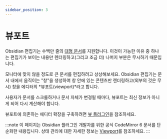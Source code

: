 ```yaml
---
sidebar_position: 3
---
```


# 뷰포트

Obsidian 편집기는 수백만 줄의 [대형 문서](https://codemirror.net/examples/million/)를 지원합니다. 이것이 가능한 이유 중 하나는 편집기가 보이는 내용만 렌더링하고(그리고 조금 더) 나머지 부분은 무시하기 때문입니다.

모니터에 맞지 않을 정도로 큰 문서를 편집하려고 상상해보세요. Obsidian 편집기는 문서 내에서 움직이는 "창"을 생성하여 창 안에 있는 콘텐츠만 렌더링하고(외부의 것은 무시) 창을 에디터의 *뷰포트(viewport)*라고 합니다.

사용자가 문서를 스크롤하거나 문서 자체가 변경될 때마다, 뷰포트는 최신 정보가 아니게 되어 다시 계산해야 합니다.

뷰포트에 의존하는 에디터 확장을 구축하려면 [뷰 플러그인](view-plugins.md)을 참조하세요.

:::note
이 페이지는 Obsidian 플러그인 개발자를 위한 공식 CodeMirror 6 문서를 단순화한 내용입니다. 상태 관리에 대한 자세한 정보는 [Viewport](https://codemirror.net/docs/guide/#viewport)를 참조하세요.
:::
